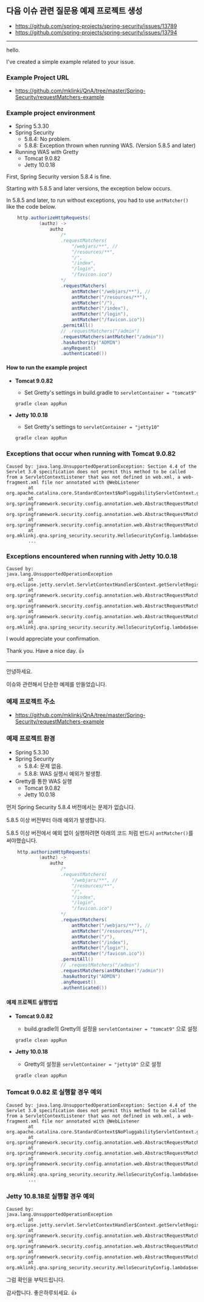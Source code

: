 ## 다음 이슈 관련 질문용 예제 프로젝트 생성

* https://github.com/spring-projects/spring-security/issues/13789
* https://github.com/spring-projects/spring-security/issues/13794

---

hello.

I've created a simple example related to your issue.



### Example Project URL

* https://github.com/mklinkj/QnA/tree/master/Spring-Security/requestMatchers-example



### Example project environment

* Spring 5.3.30
* Spring Security 
  * 5.8.4: No problem.
  * 5.8.8: Exception thrown when running WAS. (Version 5.8.5 and later)
* Running WAS with Gretty
  * Tomcat 9.0.82
  * Jetty 10.0.18



First, Spring Security version 5.8.4 is fine.

Starting with 5.8.5 and later versions, the exception below occurs.

In 5.8.5 and later, to run without exceptions, you had to use `antMatcher()` like the code below.

```java
    http.authorizeHttpRequests(
            (authz) ->
                authz
                    /*
                    .requestMatchers(
                        "/webjars/**", //
                        "/resources/**",
                        "/",
                        "/index",
                        "/login",
                        "/favicon.ico")
                    */
                    .requestMatchers(
                        antMatcher("/webjars/**"), //
                        antMatcher("/resources/**"),
                        antMatcher("/"),
                        antMatcher("/index"),
                        antMatcher("/login"),
                        antMatcher("/favicon.ico"))
                    .permitAll()
                    // .requestMatchers("/admin")
                    .requestMatchers(antMatcher("/admin"))
                    .hasAuthority("ADMIN")
                    .anyRequest()
                    .authenticated())
```





#### How to run the example project

* **Tomcat 9.0.82**

  * Set Gretty's settings in build.gradle to `servletContainer = "tomcat9"`

  ```
  gradle clean appRun
  ```

* **Jetty 10.0.18**

  * Set Gretty's settings to `servletContainer = "jetty10"`

  ```sh
  gradle clean appRun
  ```

  

### Exceptions that occur when running with Tomcat 9.0.82

```
Caused by: java.lang.UnsupportedOperationException: Section 4.4 of the Servlet 3.0 specification does not permit this method to be called from a ServletContextListener that was not defined in web.xml, a web-fragment.xml file nor annotated with @WebListener
        at org.apache.catalina.core.StandardContext$NoPluggabilityServletContext.getServletRegistrations(StandardContext.java:6306)
        at org.springframework.security.config.annotation.web.AbstractRequestMatcherRegistry.mappableServletRegistrations(AbstractRequestMatcherRegistry.java:333)
        at org.springframework.security.config.annotation.web.AbstractRequestMatcherRegistry.requestMatchers(AbstractRequestMatcherRegistry.java:317)
        at org.springframework.security.config.annotation.web.AbstractRequestMatcherRegistry.requestMatchers(AbstractRequestMatcherRegistry.java:394)
        at org.mklinkj.qna.spring_security.security.HelloSecurityConfig.lambda$securityFilterChain$0(HelloSecurityConfig.java:50)
        ...
```



### Exceptions encountered when running with Jetty 10.0.18

```
Caused by:
java.lang.UnsupportedOperationException
        at org.eclipse.jetty.servlet.ServletContextHandler$Context.getServletRegistrations(ServletContextHandler.java:1385)
        at org.springframework.security.config.annotation.web.AbstractRequestMatcherRegistry.mappableServletRegistrations(AbstractRequestMatcherRegistry.java:333)
        at org.springframework.security.config.annotation.web.AbstractRequestMatcherRegistry.requestMatchers(AbstractRequestMatcherRegistry.java:317)
        at org.springframework.security.config.annotation.web.AbstractRequestMatcherRegistry.requestMatchers(AbstractRequestMatcherRegistry.java:394)
        at org.mklinkj.qna.spring_security.security.HelloSecurityConfig.lambda$securityFilterChain$0(HelloSecurityConfig.java:50)
```

I would appreciate your confirmation.

Thank you. Have a nice day. 👍



---



안녕하세요.

이슈와 관련해서 단순한 예제를 만들었습니다.

### 예제 프로젝트 주소

* https://github.com/mklinkj/QnA/tree/master/Spring-Security/requestMatchers-example



### 예제 프로젝트 환경

* Spring 5.3.30
* Spring Security 
  * 5.8.4: 문제 없음.
  * 5.8.8: WAS 실행시 예외가 발생함.
* Gretty를 통한 WAS 실행
  * Tomcat 9.0.82
  * Jetty 10.0.18



먼저 Spring Security 5.8.4 버전에서는 문제가 없습니다.

5.8.5 이상 버전부터 아래 예외가 발생합니다.

5.8.5 이상 버전에서 예외 없이 실행하려면 아래의 코드 처럼 반드시 `antMatcher()`를 써야했습니다.

```java
    http.authorizeHttpRequests(
            (authz) ->
                authz
                    /*
                    .requestMatchers(
                        "/webjars/**", //
                        "/resources/**",
                        "/",
                        "/index",
                        "/login",
                        "/favicon.ico")
                    */
                    .requestMatchers(
                        antMatcher("/webjars/**"), //
                        antMatcher("/resources/**"),
                        antMatcher("/"),
                        antMatcher("/index"),
                        antMatcher("/login"),
                        antMatcher("/favicon.ico"))
                    .permitAll()
                    // .requestMatchers("/admin")
                    .requestMatchers(antMatcher("/admin"))
                    .hasAuthority("ADMIN")
                    .anyRequest()
                    .authenticated())
```





#### 예제 프로젝트 실행방법

* **Tomcat 9.0.82**

  * build.gradle의 Gretty의 설정을 `servletContainer = "tomcat9"` 으로 설정

  ```
  gradle clean appRun
  ```

* **Jetty 10.0.18**

  * Gretty의 설정을 `servletContainer = "jetty10"` 으로 설정

  ```sh
  gradle clean appRun
  ```

  

### Tomcat 9.0.82 로 실행할 경우 예외

```
Caused by: java.lang.UnsupportedOperationException: Section 4.4 of the Servlet 3.0 specification does not permit this method to be called from a ServletContextListener that was not defined in web.xml, a web-fragment.xml file nor annotated with @WebListener
        at org.apache.catalina.core.StandardContext$NoPluggabilityServletContext.getServletRegistrations(StandardContext.java:6306)
        at org.springframework.security.config.annotation.web.AbstractRequestMatcherRegistry.mappableServletRegistrations(AbstractRequestMatcherRegistry.java:333)
        at org.springframework.security.config.annotation.web.AbstractRequestMatcherRegistry.requestMatchers(AbstractRequestMatcherRegistry.java:317)
        at org.springframework.security.config.annotation.web.AbstractRequestMatcherRegistry.requestMatchers(AbstractRequestMatcherRegistry.java:394)
        at org.mklinkj.qna.spring_security.security.HelloSecurityConfig.lambda$securityFilterChain$0(HelloSecurityConfig.java:50)
        ...
```



### Jetty 10.8.18로 실행할 경우 예외

```
Caused by:
java.lang.UnsupportedOperationException
        at org.eclipse.jetty.servlet.ServletContextHandler$Context.getServletRegistrations(ServletContextHandler.java:1385)
        at org.springframework.security.config.annotation.web.AbstractRequestMatcherRegistry.mappableServletRegistrations(AbstractRequestMatcherRegistry.java:333)
        at org.springframework.security.config.annotation.web.AbstractRequestMatcherRegistry.requestMatchers(AbstractRequestMatcherRegistry.java:317)
        at org.springframework.security.config.annotation.web.AbstractRequestMatcherRegistry.requestMatchers(AbstractRequestMatcherRegistry.java:394)
        at org.mklinkj.qna.spring_security.security.HelloSecurityConfig.lambda$securityFilterChain$0(HelloSecurityConfig.java:50)
```



그럼 확인을 부탁드립니다.

감사합니다. 좋은하루되세요. 👍

